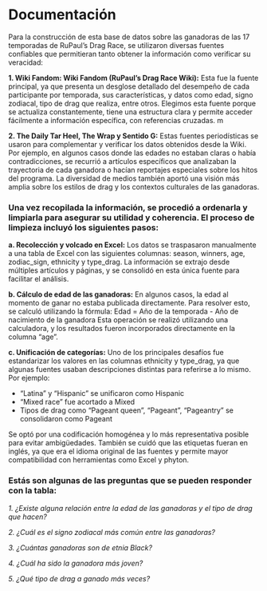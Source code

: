 # Documentación 
Para la construcción de esta base de datos sobre las ganadoras de las 17 temporadas de RuPaul’s Drag Race, se utilizaron diversas fuentes confiables que permitieran tanto obtener la información como verificar su veracidad:

**1. Wiki Fandom: 	Wiki Fandom (RuPaul’s Drag Race Wiki):** Esta fue la fuente principal, ya que presenta un desglose detallado del desempeño de cada participante por temporada, sus características, y datos como edad, signo zodiacal, tipo de drag que realiza, entre otros. Elegimos esta fuente porque se actualiza constantemente, tiene una estructura clara y permite acceder fácilmente a información específica, con referencias cruzadas.
m

**2. The Daily Tar Heel, The Wrap y Sentido G:** Estas fuentes periodísticas se usaron para complementar y verificar los datos obtenidos desde la Wiki. Por ejemplo, en algunos casos donde las edades no estaban claras o había contradicciones, se recurrió a artículos específicos que analizaban la trayectoria de cada ganadora o hacían reportajes especiales sobre los hitos del programa. La diversidad de medios también aportó una visión más amplia sobre los estilos de drag y los contextos culturales de las ganadoras.
### Una vez recopilada la información, se procedió a ordenarla y limpiarla para asegurar su utilidad y coherencia. El proceso de limpieza incluyó los siguientes pasos:
**a. Recolección y volcado en Excel:**
Los datos se traspasaron manualmente a una tabla de Excel con las siguientes columnas: season, winners, age, zodiac_sign, ethnicity y type_drag. La información se extrajo desde múltiples artículos y páginas, y se consolidó en esta única fuente para facilitar el análisis.

**b. Cálculo de edad de las ganadoras:**
En algunos casos, la edad al momento de ganar no estaba publicada directamente. Para resolver esto, se calculó utilizando la fórmula:
Edad = Año de la temporada - Año de nacimiento de la ganadora
Esta operación se realizó utilizando una calculadora, y los resultados fueron incorporados directamente en la columna “age”.

**c. Unificación de categorías:**
Uno de los principales desafíos fue estandarizar los valores en las columnas ethnicity y type_drag, ya que algunas fuentes usaban descripciones distintas para referirse a lo mismo. Por ejemplo:

* “Latina” y “Hispanic” se unificaron como Hispanic
* “Mixed race” fue acortado a Mixed
* Tipos de drag como “Pageant queen”, “Pageant”, “Pageantry” se consolidaron como Pageant

Se optó por una codificación homogénea y lo más representativa posible para evitar ambigüedades. También se cuidó que las etiquetas fueran en inglés, ya que era el idioma original de las fuentes y permite mayor compatibilidad con herramientas como Excel y phyton.

### Estás son algunas de las preguntas que se pueden responder con la tabla:
*1. ¿Existe alguna relación entre la edad de las ganadoras y el tipo de drag que hacen?*

*2. ¿Cuál es el signo zodiacal más común entre las ganadoras?*

*3. ¿Cuántas ganadoras son de etnia Black?*

*4. ¿Cuál ha sido la ganadora más joven?*

*5. ¿Qué tipo de drag a ganado más veces?* 
